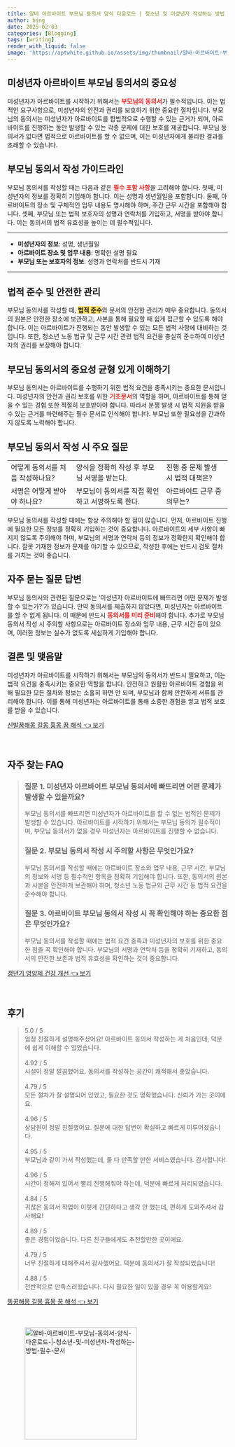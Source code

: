 ```yaml
---
title: 알바 아르바이트 부모님 동의서 양식 다운로드 | 청소년 및 미성년자 작성하는 방법 필수 문서
author: bing
date: 2025-02-03
categories: [Blogging]
tags: [writing]
render_with_liquid: false
image: 'https://aptwhite.github.io/assets/img/thumbnail/알바-아르바이트-부모님-동의서-양식-다운로드-|-청소년-및-미성년자-작성하는-방법-필수-문서.webp'
---
```



<h2 id='미성년자_아르바이트_부모님_동의서의_중요성'>미성년자 아르바이트 부모님 동의서의 중요성</h2>

<p>미성년자가 아르바이트를 시작하기 위해서는 <b><span style="color: #ee2323;">부모님의 동의서</span></b>가 필수적입니다. 이는 법적인 요구사항으로, 미성년자의 안전과 권리를 보호하기 위한 중요한 절차입니다. 부모님의 동의서는 미성년자가 아르바이트를 합법적으로 수행할 수 있는 근거가 되며, 아르바이트를 진행하는 동안 발생할 수 있는 각종 문제에 대한 보호를 제공합니다. 부모님 동의서가 없다면 법적으로 아르바이트를 할 수 없으며, 이는 미성년자에게 불리한 결과를 초래할 수 있습니다.</p>

<h2 id='부모님_동의서_작성_가이드라인'>부모님 동의서 작성 가이드라인</h2>

<p>부모님 동의서를 작성할 때는 다음과 같은 <b><span style="color: #ee2323;">필수 포함 사항</span></b>을 고려해야 합니다. 첫째, 미성년자의 정보를 정확히 기입해야 합니다. 이는 성명과 생년월일을 포함합니다. 둘째, 아르바이트의 장소 및 구체적인 업무 내용도 명시해야 하며, 주간 근무 시간을 포함해야 합니다. 셋째, 부모님 또는 법적 보호자의 성명과 연락처를 기입하고, 서명을 받아야 합니다. 이는 동의서의 법적 유효성을 높이는 데 필수적입니다.</p>

<hr />

<ul>
    <li><b>미성년자의 정보</b>: 성명, 생년월일</li>
    <li><b>아르바이트 장소 및 업무 내용</b>: 명확한 설명 필요</li>
    <li><b>부모님 또는 보호자의 정보</b>: 성명과 연락처를 반드시 기재</li>
</ul>

<hr />

<h2 id='법적_준수_및_안전한_관리'>법적 준수 및 안전한 관리</h2>

<p>부모님 동의서를 작성할 때, <b><span style="background-color: #ffe066;">법적 준수</span></b>와 문서의 안전한 관리가 매우 중요합니다. 동의서의 원본은 안전한 장소에 보관하고, 사본을 통해 필요할 때 쉽게 접근할 수 있도록 해야 합니다. 이는 아르바이트가 진행되는 동안 발생할 수 있는 모든 법적 사항에 대비하는 것입니다. 또한, 청소년 노동 법규 및 근무 시간 관련 법적 요건을 충실히 준수하여 미성년자의 권리를 보장해야 합니다.</p>

<h2 id='부모님_동의서의_중요성_균형_있게_이해하기'>부모님 동의서의 중요성 균형 있게 이해하기</h2>

<p>부모님 동의서는 아르바이트를 수행하기 위한 법적 요건을 충족시키는 중요한 문서입니다. 미성년자의 안전과 권리 보호를 위한 <b><span style="color: #ee2323;">기초문서</span></b>의 역할을 하며, 아르바이트를 통해 얻을 수 있는 경험 또한 적절히 보호받아야 합니다. 따라서 분쟁 발생 시 법적 지원을 받을 수 있는 근거를 마련해주는 필수 문서로 인식해야 합니다. 부모님 또한 필요성을 간과하지 않도록 노력해야 합니다.</p>

<h2 id='부모님_동의서_작성_시_주요_질문'>부모님 동의서 작성 시 주요 질문</h2>

<table>
    <tr>
        <td>어떻게 동의서를 처음 작성하나요?</td>
        <td>양식을 정확히 작성 후 부모님 서명을 받는다.</td>
        <td>진행 중 문제 발생 시 법적 대책은?</td>
    </tr>
    <tr>
        <td>서명은 어떻게 받아야 하나요?</td>
        <td>부모님이 동의서를 직접 확인하고 서명하도록 한다.</td>
        <td>아르바이트 근무 중 의무는?</td>
    </tr>
</table>

<p>부모님 동의서를 작성할 때에는 항상 주의해야 할 점이 많습니다. 먼저, 아르바이트 진행에 필요한 모든 정보를 정확히 기입하는 것이 중요합니다. 아르바이트의 세부 사항이 빠지지 않도록 주의해야 하며, 부모님의 서명과 연락처 등의 정보가 정확한지 확인해야 합니다. 잘못 기재한 정보가 문제를 야기할 수 있으므로, 작성한 후에는 반드시 검토 절차를 거치는 것이 좋습니다.</p>

<h2 id='자주_묻는_질문_답변'>자주 묻는 질문 답변</h2>

<p>부모님 동의서와 관련된 질문으로는 ‘미성년자 아르바이트에 빠뜨리면 어떤 문제가 발생할 수 있는가?’가 있습니다. 만약 동의서를 제출하지 않았다면, 미성년자는 아르바이트를 할 수 없게 됩니다. 이 때문에 반드시 <b><span style="color: #ee2323;">동의서를 미리 준비</span></b>해야 합니다. 추가로 부모님 동의서 작성 시 주의할 사항으로는 아르바이트 장소와 업무 내용, 근무 시간 등이 있으며, 이러한 정보는 실수가 없도록 세심하게 기입해야 합니다.</p>

<h2 id='결론_및_맺음말'>결론 및 맺음말</h2>

<p>미성년자가 아르바이트를 시작하기 위해서는 부모님의 동의서가 반드시 필요하고, 이는 법적 요건을 충족시키는 중요한 역할을 합니다. 안전하고 원활한 아르바이트 경험을 위해 필요한 모든 절차와 정보는 소홀히 하면 안 되며, 부모님과 함께 안전하게 서류를 관리해야 합니다. 이를 통해 미성년자는 아르바이트를 통해 소중한 경험을 쌓고 법적 보호를 받을 수 있습니다.</p>


<p><a class="click-button" title="신발꿈해몽 길몽 흉몽 꿈 해석" href="https://aptwhite.github.io/posts/%EC%8B%A0%EB%B0%9C%EA%BF%88%ED%95%B4%EB%AA%BD-%EA%B8%B8%EB%AA%BD-%ED%9D%89%EB%AA%BD-%EA%BF%88-%ED%95%B4%EC%84%9D/" rel="dofollow">신발꿈해몽 길몽 흉몽 꿈 해석 👈 보기</a></p><br>
<h2 id='자주_찾는_FAQ'>자주 찾는 FAQ</h2>
<div itemscope="" itemtype="https://schema.org/FAQPage"> 
<blockquote> 
<div itemscope="" itemprop="mainEntity" itemtype="https://schema.org/Question"> 
<h3 itemprop="name">질문 1. 미성년자 아르바이트 부모님 동의서에 빠뜨리면 어떤 문제가 발생할 수 있을까요?</h3> 
<div itemscope="" itemprop="acceptedAnswer" itemtype="https://schema.org/Answer"> 
<span itemprop="text"> 
<p>부모님 동의서를 빠뜨리면 미성년자가 아르바이트를 할 수 없는 법적인 문제가 발생할 수 있습니다. 아르바이트를 시작하기 위해서는 부모님 동의가 필수적이며, 부모님 동의서가 없을 경우 미성년자는 아르바이트를 진행할 수 없습니다.</p> 
</span> 
</div> 
</div> 

<div itemscope="" itemprop="mainEntity" itemtype="https://schema.org/Question"> 
<h3 itemprop="name">질문 2. 부모님 동의서 작성 시 주의할 사항은 무엇인가요?</h3> 
<div itemscope="" itemprop="acceptedAnswer" itemtype="https://schema.org/Answer"> 
<span itemprop="text"> 
<p>부모님 동의서를 작성할 때에는 아르바이트 장소와 업무 내용, 근무 시간, 부모님의 정보와 서명 등 필수적인 항목을 정확히 기입해야 합니다. 또한, 동의서의 원본과 사본을 안전하게 보관해야 하며, 청소년 노동 법규와 근무 시간 등 법적 요건을 준수해야 합니다.</p> 
</span> 
</div> 
</div> 

<div itemscope="" itemprop="mainEntity" itemtype="https://schema.org/Question"> 
<h3 itemprop="name">질문 3. 아르바이트 부모님 동의서 작성 시 꼭 확인해야 하는 중요한 점은 무엇인가요?</h3> 
<div itemscope="" itemprop="acceptedAnswer" itemtype="https://schema.org/Answer"> 
<span itemprop="text"> 
<p>부모님 동의서를 작성할 때에는 법적 요건 충족과 미성년자의 보호를 위한 중요한 점을 꼭 확인해야 합니다. 부모님의 서명과 연락처 등을 정확히 기재하고, 동의서의 안전한 보존과 법적 유효성을 확인하는 것이 중요합니다.</p> 
</span> 
</div> 
</div> 

</blockquote> 
</div>
<p><a class="click-button" title="갱년기 영양제 건강 개선" href="https://aptwhite.github.io/posts/%EA%B0%B1%EB%85%84%EA%B8%B0-%EC%98%81%EC%96%91%EC%A0%9C-%EA%B1%B4%EA%B0%95-%EA%B0%9C%EC%84%A0/" rel="dofollow">갱년기 영양제 건강 개선 👈 보기</a></p><br>
<h2 id='후기'>후기</h2>
<div itemscope itemtype="https://schema.org/Product">
  <blockquote>
  <div itemprop="review" itemscope itemtype="https://schema.org/Review">
      <div itemprop="reviewRating" itemscope itemtype="https://schema.org/Rating"> <span itemprop="ratingValue">5.0</span> / <span itemprop="bestRating">5</span> </div>
      <span itemprop="reviewBody">엄청 친절하게 설명해주셨어요! 아르바이트 동의서 작성하는 게 처음인데, 덕분에 쉽게 이해할 수 있었습니다.</span>
  </div>
  <br>
  <div itemprop="review" itemscope itemtype="https://schema.org/Review">
      <div itemprop="reviewRating" itemscope itemtype="https://schema.org/Rating"> <span itemprop="ratingValue">4.92</span> / <span itemprop="bestRating">5</span> </div>
      <span itemprop="reviewBody">시설이 정말 깔끔했어요. 동의서를 작성하는 공간이 쾌적해서 좋았습니다.</span>
  </div>
  <br>
  <div itemprop="review" itemscope itemtype="https://schema.org/Review">
      <div itemprop="reviewRating" itemscope itemtype="https://schema.org/Rating"> <span itemprop="ratingValue">4.79</span> / <span itemprop="bestRating">5</span> </div>
      <span itemprop="reviewBody">모든 절차가 잘 설명되어 있었고, 필요한 것도 명확했습니다. 신뢰가 가는 곳이에요.</span>
  </div>
  <br>
  <div itemprop="review" itemscope itemtype="https://schema.org/Review">
      <div itemprop="reviewRating" itemscope itemtype="https://schema.org/Rating"> <span itemprop="ratingValue">4.96</span> / <span itemprop="bestRating">5</span> </div>
      <span itemprop="reviewBody">상담원이 정말 친절했어요. 질문에 대한 답변이 확실하고 빠르게 이루어졌습니다.</span>
  </div>
  <br>
  <div itemprop="review" itemscope itemtype="https://schema.org/Review">
      <div itemprop="reviewRating" itemscope itemtype="https://schema.org/Rating"> <span itemprop="ratingValue">4.95</span> / <span itemprop="bestRating">5</span> </div>
      <span itemprop="reviewBody">부모님과 같이 가서 작성했는데, 둘 다 만족할 만한 서비스였습니다. 감사합니다!</span>
  </div>
  <br>
  <div itemprop="review" itemscope itemtype="https://schema.org/Review">
      <div itemprop="reviewRating" itemscope itemtype="https://schema.org/Rating"> <span itemprop="ratingValue">4.96</span> / <span itemprop="bestRating">5</span> </div>
      <span itemprop="reviewBody">시간이 정해져 있어서 빨리 진행해줘야 하는데, 덕분에 빠르게 처리되었습니다.</span>
  </div>
  <br>
  <div itemprop="review" itemscope itemtype="https://schema.org/Review">
      <div itemprop="reviewRating" itemscope itemtype="https://schema.org/Rating"> <span itemprop="ratingValue">4.84</span> / <span itemprop="bestRating">5</span> </div>
      <span itemprop="reviewBody">귀찮은 동의서 작업이 이렇게 간단하다고 생각 안 했는데, 편하게 도와주셔서 감사해요!</span>
  </div>
  <br>
  <div itemprop="review" itemscope itemtype="https://schema.org/Review">
      <div itemprop="reviewRating" itemscope itemtype="https://schema.org/Rating"> <span itemprop="ratingValue">4.89</span> / <span itemprop="bestRating">5</span> </div>
      <span itemprop="reviewBody">좋은 경험이었습니다. 다른 친구들에게도 추천할만한 곳이에요.</span>
  </div>
  <br>
  <div itemprop="review" itemscope itemtype="https://schema.org/Review">
      <div itemprop="reviewRating" itemscope itemtype="https://schema.org/Rating"> <span itemprop="ratingValue">4.79</span> / <span itemprop="bestRating">5</span> </div>
      <span itemprop="reviewBody">너무 친절하게 대해주셔서 감사했어요. 덕분에 동의서가 잘 작성되었습니다!</span>
  </div>
  <br>
  <div itemprop="review" itemscope itemtype="https://schema.org/Review">
      <div itemprop="reviewRating" itemscope itemtype="https://schema.org/Rating"> <span itemprop="ratingValue">4.88</span> / <span itemprop="bestRating">5</span> </div>
      <span itemprop="reviewBody">전반적으로 만족스러웠습니다. 다시 필요한 일이 있을 경우 꼭 이용할게요!</span>
  </div>
  </blockquote>
</div>
<p><a class="click-button" title="똥꿈해몽 길몽 흉몽 꿈 해석" href="https://aptwhite.github.io/posts/%EB%98%A5%EA%BF%88%ED%95%B4%EB%AA%BD-%EA%B8%B8%EB%AA%BD-%ED%9D%89%EB%AA%BD-%EA%BF%88-%ED%95%B4%EC%84%9D/" rel="dofollow">똥꿈해몽 길몽 흉몽 꿈 해석 👈 보기</a></p><br>
<figure class="image"><img src="https://aptwhite.github.io/assets/img/thumbnail/알바-아르바이트-부모님-동의서-양식-다운로드-|-청소년-및-미성년자-작성하는-방법-필수-문서.webp" alt="알바-아르바이트-부모님-동의서-양식-다운로드-|-청소년-및-미성년자-작성하는-방법-필수-문서" width="256" height="256"></figure>